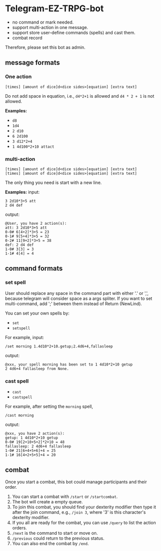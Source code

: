 # Telegram-EZ-TRPG-bot

- no command or mark needed.
- support multi-action in one message.
- support store user-define commands (spells) and cast them.
- combat record

Therefore, please set this bot as admin.


## message formats

### One action
```
[times] [amount of dice]d<dice sides>[equation] [extra text]
```

Do not add space in equation, i.e., `d4*2+1` is allowed and `d4 * 2 + 1` is not allowed.

**Examples:**
- `d8`
- `1d4`
- `2 d10`
- `6 2d100`
- `3 d12*2+4`
- `1 4d100*2+10 attact`

### multi-action
```
[times] [amount of dice]d<dice sides>[equation] [extra text]
[times] [amount of dice]d<dice sides>[equation] [extra text]
```

The only thing you need is start with a new line.

**Examples:**
input:
```
3 2d10*3+5 att
2 d4 def
```
output:
```
@User, you have 2 action(s):
att: 3 2d10*3+5 att
0-0# 6[4+2]*3+5 = 23
0-1# 9[5+4]*3+5 = 32
0-2# 11[9+2]*3+5 = 38
def: 2 d4 def
1-0# 3[3] = 3
1-1# 4[4] = 4
```

## command formats

### set spell

User should replace any space in the command part with either '.' or ',', because telegram will consider space as a args spliter. If you want to set multi-command, add ';' between them instead of Return (NewLind).

You can set your own spells by:

- `set`
- `setspell`

For example,
input:
```
/set morning 1.4d10*2+10.getup;2.4d6+4,fallasleep
```
output:
```
@xxx, your spell morning has been set to 1 4d10*2+10 getup
2 4d6+4 fallasleep from None.
```

### cast spell

- `cast`
- `castspell`

For example,
after setting the `morning` spell,
```
/cast morning
```
output:
```
@xxx, you have 2 action(s):
getup: 1 4d10*2+10 getup
0-0# 19[2+10+5+2]*2+10 = 48
fallasleep: 2 4d6+4 fallasleep
1-0# 21[6+4+5+6]+4 = 25
1-1# 16[4+2+5+5]+4 = 20
```

## combat 

Once you start a combat, this bot could manage participants and their order.

1. You can start a combat with `/start` or `/startcombat`. 
1. The bot will create a empty queue.
1. To join this combat, you should find your dexterity modifier then type it after the join command, e.g., `/join 3`, where '3' is this character's dexterity modifier.
1. If you all are ready for the combat, you can use `/query` to list the action orders.
1. `/next` is the command to start or move on.
1. `/previous` could return to the previous status.
1. You can also end the combat by `/end`.
